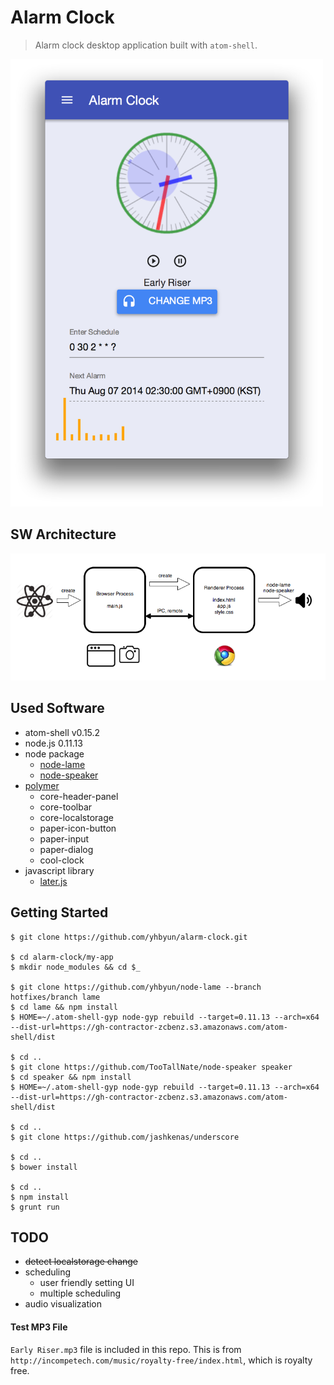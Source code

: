 # Alarm Clock

> Alarm clock desktop application built with `atom-shell`.

<img src="https://raw.githubusercontent.com/yhbyun/resources/master/alarm-clock/screenshot4.png" width="500">

## SW Architecture

![](https://raw.githubusercontent.com/yhbyun/resources/master/alarm-clock/alarm-clock-system.png)

## Used Software

- atom-shell v0.15.2
- node.js 0.11.13
- node package
  - [node-lame](https://github.com/yhbyun/node-lame)
  - [node-speaker](https://github.com/TooTallNate/node-speaker)
- [polymer](http://www.polymer-project.org/)
  - core-header-panel
  - core-toolbar
  - core-localstorage
  - paper-icon-button
  - paper-input
  - paper-dialog
  - cool-clock
- javascript library
  - [later.js](http://bunkat.github.io/later/)

## Getting Started

```
$ git clone https://github.com/yhbyun/alarm-clock.git

$ cd alarm-clock/my-app
$ mkdir node_modules && cd $_

$ git clone https://github.com/yhbyun/node-lame --branch hotfixes/branch lame
$ cd lame && npm install
$ HOME=~/.atom-shell-gyp node-gyp rebuild --target=0.11.13 --arch=x64 --dist-url=https://gh-contractor-zcbenz.s3.amazonaws.com/atom-shell/dist

$ cd ..
$ git clone https://github.com/TooTallNate/node-speaker speaker
$ cd speaker && npm install
$ HOME=~/.atom-shell-gyp node-gyp rebuild --target=0.11.13 --arch=x64 --dist-url=https://gh-contractor-zcbenz.s3.amazonaws.com/atom-shell/dist

$ cd ..
$ git clone https://github.com/jashkenas/underscore

$ cd ..
$ bower install

$ cd ..
$ npm install
$ grunt run
```

## TODO

- ~~detect localstorage change~~
- scheduling
  - user friendly setting UI
  - multiple scheduling
- audio visualization

#### Test MP3 File

`Early Riser.mp3` file is included in this repo. This is from `http://incompetech.com/music/royalty-free/index.html`, which is royalty free.

